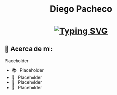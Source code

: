 <h1 align="center">Diego Pacheco</h1>

<h1 align="center">
<a href="https://git.io/typing-svg"><img src="https://readme-typing-svg.herokuapp.com?font=Fira+Code&pause=1000&width=435&lines=Penetration+Testing;Networking;Web+Development" alt="Typing SVG" /></a>
</h1>

<!-- <p align="left"> <img src="https://media.licdn.com/dms/image/D4E03AQGD0XJtB4SVmg/profile-displayphoto-shrink_200_200/0/1674830636885?e=2147483647&v=beta&t=VLz3feDjYA03gst0NlaocJzoi_JZxpvXc5cCiwPO1ro" alt="kuroz00" /> 
</p> --> 


## 🧑 Acerca de mi:
<p>Placeholder</p>


- 📚 &nbsp; Placeholder
- 🤔 &nbsp; Placeholder
- 🌱 &nbsp; Placeholder
- 🔭 &nbsp; Placeholder
